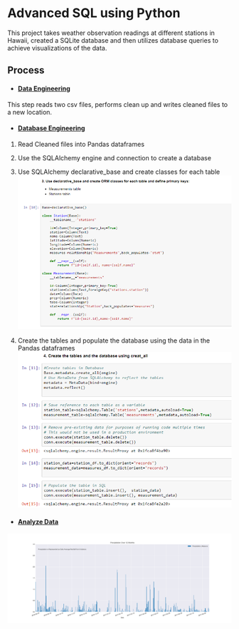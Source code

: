 # Advanced SQL using Python
This project takes weather observation readings at different stations in Hawaii, created a SQLite database and then utilizes database 
queries to achieve visualizations of the data. 

## Process
* #### [Data Engineering](https://github.com/cammster/FullStackSkillsLibrary/blob/master/Library/AdvancedSQL/data_engineering.ipynb)
This step reads two csv files, performs clean up and writes cleaned files to a new location.
* #### [Database Engineering](https://github.com/cammster/FullStackSkillsLibrary/blob/master/Library/AdvancedSQL/database_engineering.ipynb)
1. Read Cleaned files into Pandas dataframes
2. Use the SQLAlchemy engine and connection to create a database
3. Use SQLAlchemy declarative_base and create classes for each table
![Create Classes](https://github.com/cammster/FullStackSkillsLibrary/blob/master/Library/AdvancedSQL/Images/databaseclasses.PNG)

4. Create the tables and populate the database using the data in the Pandas dataframes
![Create Tables](https://github.com/cammster/FullStackSkillsLibrary/blob/master/Library/AdvancedSQL/Images/databasecreatetable.PNG)

* #### [Analyze Data](https://github.com/cammster/FullStackSkillsLibrary/blob/master/Library/AdvancedSQL/climate_analysis.ipynb)
![Hawaii Precipitation Data 12 months](https://github.com/cammster/FullStackSkillsLibrary/blob/master/Library/AdvancedSQL/Images/Precipitation_Over_12Months.png)

